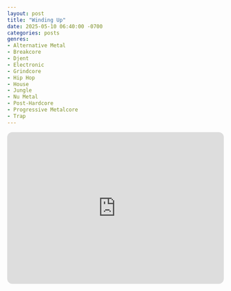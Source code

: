 ```yaml
---
layout: post
title: "Winding Up"
date: 2025-05-10 06:40:00 -0700
categories: posts
genres:
- Alternative Metal
- Breakcore
- Djent
- Electronic
- Grindcore
- Hip Hop
- House
- Jungle
- Nu Metal
- Post-Hardcore
- Progressive Metalcore
- Trap 
---
```

<iframe style="border-radius:12px" src="https://open.spotify.com/embed/playlist/6XpYsl2NVxYwk8tLUjhwpv?utm_source=generator" width="100%" height="352" frameBorder="0" allowfullscreen="" allow="autoplay; clipboard-write; encrypted-media; fullscreen; picture-in-picture" loading="lazy"></iframe>